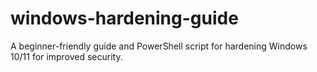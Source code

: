 # windows-hardening-guide
A beginner-friendly guide and PowerShell script for hardening Windows 10/11 for improved security.
